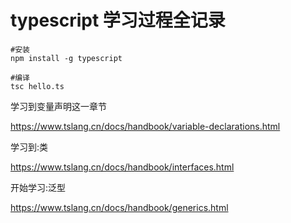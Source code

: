 <!--
 * @LastEditors: Mark
 * @Description: In User Settings Edit
 * @Author: Mark
 * @Date: 2019-05-01 21:16:49
 * @LastEditTime: 2019-05-04 04:04:02
 -->

# typescript 学习过程全记录

```shell
#安装
npm install -g typescript

#编译
tsc hello.ts
```

学习到变量声明这一章节

<https://www.tslang.cn/docs/handbook/variable-declarations.html>

学习到:类

<https://www.tslang.cn/docs/handbook/interfaces.html>

开始学习:泛型

<https://www.tslang.cn/docs/handbook/generics.html>